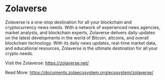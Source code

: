 # Zolaverse

Zolaverse is a one-stop destination for all your blockchain and cryptocurrency news 
needs. With a network of experienced news agencies, market analysts, and blockchain experts, 
Zolaverse delivers daily updates on the latest developments in the world of Bitcoin, altcoins, 
and overall blockchain technology. With its daily news updates, real-time market data, and 
educational resources, Zolaverse is the ultimate destination for all your crypto needs.

Visit the Zolaverse: https://zolaverse.net/

Read More: https://documents.zolaecosystem.org/ecosystem/zolaverse/
